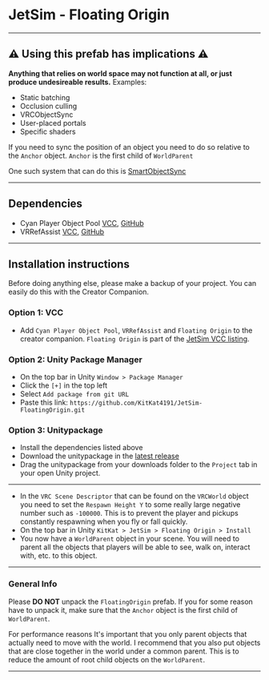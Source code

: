 
# JetSim - Floating Origin

___

## ⚠ Using this prefab has implications ⚠

**Anything that relies on world space may not function at all, or just produce undesireable results.**
Examples:

* Static batching
* Occlusion culling
* VRCObjectSync
* User-placed portals
* Specific shaders

If you need to sync the position of an object you need to do so relative to the `Anchor` object.
`Anchor` is the first child of `WorldParent`

One such system that can do this is [SmartObjectSync](https://github.com/MMMaellon/SmartObjectSync)

___

## Dependencies

* Cyan Player Object Pool [VCC](https://cyanlaser.github.io/CyanPlayerObjectPool/), [GitHub](https://github.com/CyanLaser/CyanPlayerObjectPool)
* VRRefAssist [VCC](https://livedimensions.github.io/VRRefAssist/), [GitHub](https://github.com/LiveDimensions/VRRefAssist)

___

## Installation instructions

Before doing anything else, please make a backup of your project.
You can easily do this with the Creator Companion.

### Option 1: VCC

* Add `Cyan Player Object Pool`, `VRRefAssist` and `Floating Origin` to the creator companion.
    `Floating Origin` is part of the [JetSim VCC listing](https://kitkat4191.github.io/JetSim-VCC-Listing/).

### Option 2: Unity Package Manager

* On the top bar in Unity `Window > Package Manager`
* Click the `[+]` in the top left
* Select `Add package from git URL`
* Paste this link: `https://github.com/KitKat4191/JetSim-FloatingOrigin.git`

### Option 3: Unitypackage

* Install the dependencies listed above
* Download the unitypackage in the [latest release](https://github.com/KitKat4191/JetSim-FloatingOrigin/releases/latest)
* Drag the unitypackage from your downloads folder to the `Project` tab in your open Unity project.

___

* In the `VRC Scene Descriptor` that can be found on the `VRCWorld` object you need to set the `Respawn Height Y` to some really large negative number such as `-100000`. This is to prevent the player and pickups constantly respawning when you fly or fall quickly.
* On the top bar in Unity `KitKat > JetSim > Floating Origin > Install`
* You now have a `WorldParent` object in your scene. You will need to parent all the objects that players will be able to see, walk on, interact with, etc. to this object.

___

### General Info

Please **DO NOT** unpack the `FloatingOrigin` prefab. If you for some reason have to unpack it, make sure that the `Anchor` object is the first child of `WorldParent`.

For performance reasons It's important that you only parent objects that actually need to move with the world. I recommend that you also put objects that are close together in the world under a common parent. This is to reduce the amount of root child objects on the `WorldParent`.

___
